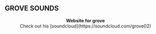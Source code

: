 ## GROVE SOUNDS
<p align="center">
  <strong>Website for grove </strong><br>
  Check out his [soundcloud](https://soundcloud.com/grove02)
</p>
